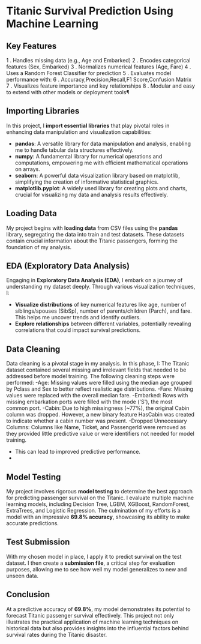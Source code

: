 # Titanic Survival Prediction Using Machine Learning
## Key Features
1 . Handles missing data (e.g., Age and Embarked)
2 . Encodes categorical features (Sex, Embarked)
3 . Normalizes numerical features (Age, Fare)
4 . Uses a Random Forest Classifier for prediction
5 . Evaluates model performance with:
6 . Accuracy,Precision,Recall,F1 Score,Confusion Matrix
7 . Visualizes feature importance and key relationships
8 . Modular and easy to extend with other models or deployment tools¶

## Importing Libraries

In this project, I **import essential libraries** that play pivotal roles in enhancing data manipulation and visualization capabilities:

- **pandas**: A versatile library for data manipulation and analysis, enabling me to handle tabular data structures effectively.
- **numpy**: A fundamental library for numerical operations and computations, empowering me with efficient mathematical operations on arrays.
- **seaborn**: A powerful data visualization library based on matplotlib, simplifying the creation of informative statistical graphics.
- **matplotlib.pyplot**: A widely used library for creating plots and charts, crucial for visualizing my data and analysis results effectively.

## Loading Data

My project begins with **loading data** from CSV files using the **pandas** library, segregating the data into train and test datasets. These datasets contain crucial information about the Titanic passengers, forming the foundation of my analysis.

## EDA (Exploratory Data Analysis)

Engaging in **Exploratory Data Analysis (EDA)**, I embark on a journey of understanding my dataset deeply. Through various visualization techniques, I:

- **Visualize distributions** of key numerical features like age, number of siblings/spouses (SibSp), number of parents/children (Parch), and fare. This helps me uncover trends and identify outliers.
- **Explore relationships** between different variables, potentially revealing correlations that could impact survival predictions.

## Data Cleaning

Data cleaning is a pivotal stage in my analysis. In this phase, I:
The Titanic dataset contained several missing and irrelevant fields that needed to be addressed before model training. The following cleaning steps were performed:
-Age: Missing values were filled using the median age grouped by Pclass and Sex to better reflect realistic age distributions.
-Fare: Missing values were replaced with the overall median fare.
-Embarked: Rows with missing embarkation ports were filled with the mode ('S'), the most common port.
-Cabin: Due to high missingness (~77%), the original Cabin column was dropped. However, a new binary feature HasCabin was created to indicate whether a cabin number was present.
-Dropped Unnecessary Columns: Columns like Name, Ticket, and PassengerId were removed as they provided little predictive value or were identifiers not needed for model training.
- This can lead to improved predictive performance.
- 
## Model Testing

My project involves rigorous **model testing** to determine the best approach for predicting passenger survival on the Titanic. I evaluate multiple machine learning models, including Decision Tree, LGBM, XGBoost, RandomForest, ExtraTrees, and Logistic Regression. The culmination of my efforts is a model with an impressive **69.8% accuracy**, showcasing its ability to make accurate predictions.

## Test Submission

With my chosen model in place, I apply it to predict survival on the test dataset. I then create a **submission file**, a critical step for evaluation purposes, allowing me to see how well my model generalizes to new and unseen data.

## Conclusion

At a predictive accuracy of **69.8%**, my model demonstrates its potential to forecast Titanic passenger survival effectively. This project not only illustrates the practical application of machine learning techniques on historical data but also provides insights into the influential factors behind survival rates during the Titanic disaster.
